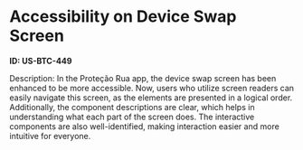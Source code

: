 # Accessibility on Device Swap Screen

**ID: US-BTC-449**

Description: In the Proteção Rua app, the device swap screen has been enhanced to be more accessible. Now, users who utilize screen readers can easily navigate this screen, as the elements are presented in a logical order. Additionally, the component descriptions are clear, which helps in understanding what each part of the screen does. The interactive components are also well-identified, making interaction easier and more intuitive for everyone.